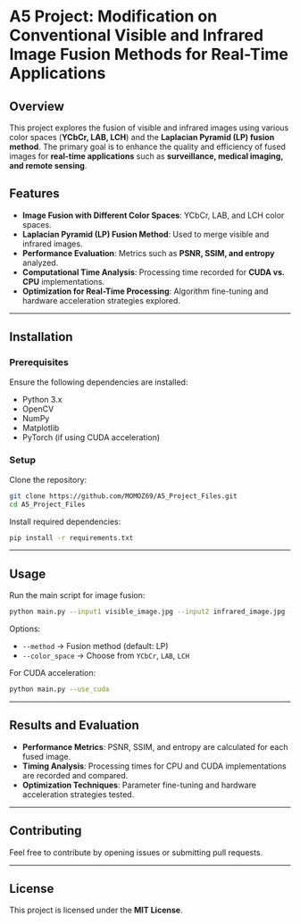 
# **A5 Project: Modification on Conventional Visible and Infrared Image Fusion Methods for Real-Time Applications**

## **Overview**  
This project explores the fusion of visible and infrared images using various color spaces (**YCbCr, LAB, LCH**) and the **Laplacian Pyramid (LP) fusion method**. The primary goal is to enhance the quality and efficiency of fused images for **real-time applications** such as **surveillance, medical imaging, and remote sensing**.

## **Features**  
- **Image Fusion with Different Color Spaces**: YCbCr, LAB, and LCH color spaces.  
- **Laplacian Pyramid (LP) Fusion Method**: Used to merge visible and infrared images.  
- **Performance Evaluation**: Metrics such as **PSNR, SSIM, and entropy** analyzed.  
- **Computational Time Analysis**: Processing time recorded for **CUDA vs. CPU** implementations.  
- **Optimization for Real-Time Processing**: Algorithm fine-tuning and hardware acceleration strategies explored.  

---

## **Installation**  
### **Prerequisites**  
Ensure the following dependencies are installed:  
- Python 3.x  
- OpenCV  
- NumPy  
- Matplotlib  
- PyTorch (if using CUDA acceleration)  

### **Setup**  
Clone the repository:  
```bash
git clone https://github.com/MOMOZ69/A5_Project_Files.git
cd A5_Project_Files
```
Install required dependencies:  
```bash
pip install -r requirements.txt
```

---

## **Usage**  
Run the main script for image fusion:  
```bash
python main.py --input1 visible_image.jpg --input2 infrared_image.jpg --method LP --color_space YCbCr
```
Options:  
- `--method` → Fusion method (default: LP)  
- `--color_space` → Choose from `YCbCr`, `LAB`, `LCH`  

For CUDA acceleration:  
```bash
python main.py --use_cuda
```

---

## **Results and Evaluation**  
- **Performance Metrics**: PSNR, SSIM, and entropy are calculated for each fused image.  
- **Timing Analysis**: Processing times for CPU and CUDA implementations are recorded and compared.  
- **Optimization Techniques**: Parameter fine-tuning and hardware acceleration strategies tested.  

---

## **Contributing**  
Feel free to contribute by opening issues or submitting pull requests.  

---

## **License**  
This project is licensed under the **MIT License**.  
